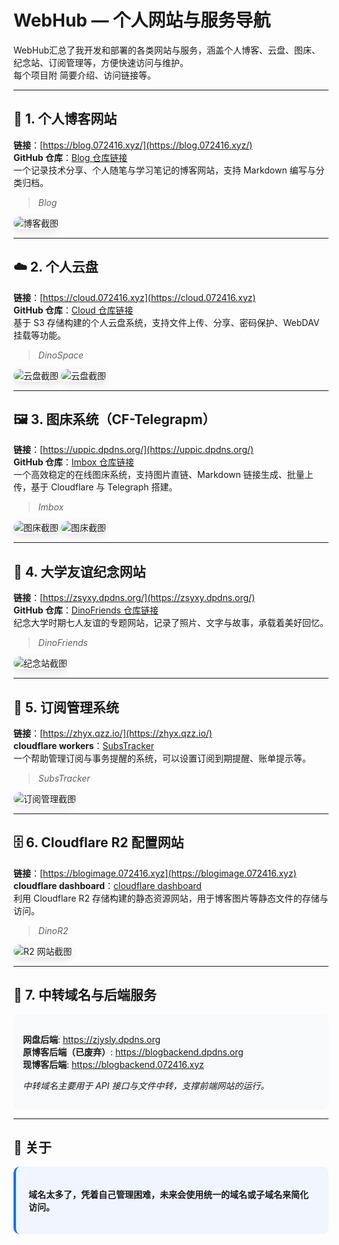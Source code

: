 # WebHub — 个人网站与服务导航

WebHub汇总了我开发和部署的各类网站与服务，涵盖个人博客、云盘、图床、纪念站、订阅管理等，方便快速访问与维护。  
每个项目附 简要介绍、访问链接等。  

---

## 📝 1. 个人博客网站
**链接**：[https://blog.072416.xyz/](https://blog.072416.xyz/)  
**GitHub 仓库**：[Blog 仓库链接](https://github.com/dinosaurerer/Dino-blog)  
一个记录技术分享、个人随笔与学习笔记的博客网站，支持 Markdown 编写与分类归档。  
> _Blog_  
<img src="./images/blog.png" alt="博客截图" style="border-radius:10px; max-width:100%; box-shadow: 0 4px 12px rgba(0,0,0,0.1);">

---

## ☁️ 2. 个人云盘
**链接**：[https://cloud.072416.xyz](https://cloud.072416.xyz)  
**GitHub 仓库**：[Cloud 仓库链接](https://github.com/dinosaurerer/Dino-cloud)  
基于 S3 存储构建的个人云盘系统，支持文件上传、分享、密码保护、WebDAV 挂载等功能。  
> _DinoSpace_  
<img src="./images/cloud.png" alt="云盘截图" style="border-radius:10px; max-width:100%; box-shadow: 0 4px 12px rgba(0,0,0,0.1);">

<img src="./images/cloud2.png" alt="云盘截图" style="border-radius:10px; max-width:100%; box-shadow: 0 4px 12px rgba(0,0,0,0.1);">

---

## 🖼 3. 图床系统（CF-Telegrapm）
**链接**：[https://uppic.dpdns.org/](https://uppic.dpdns.org/)  
**GitHub 仓库**：[Imbox 仓库链接](https://github.com/dinosaurerer/Dino-imgbox)  
一个高效稳定的在线图床系统，支持图片直链、Markdown 链接生成、批量上传，基于 Cloudflare 与 Telegraph 搭建。  
> _Imbox_  
<img src="./images/imbox.png" alt="图床截图" style="border-radius:10px; max-width:100%; box-shadow: 0 4px 12px rgba(0,0,0,0.1);">

<img src="./images/imbox2.png" alt="图床截图" style="border-radius:10px; max-width:90%; box-shadow: 0 4px 12px rgba(0,0,0,0.1);">

---

## 👬 4. 大学友谊纪念网站
**链接**：[https://zsyxy.dpdns.org/](https://zsyxy.dpdns.org/)  
**GitHub 仓库**：[DinoFriends 仓库链接](https://github.com/dinosaurerer/Dino-BE)  
纪念大学时期七人友谊的专题网站，记录了照片、文字与故事，承载着美好回忆。  
> _DinoFriends_  
<img src="./images/friends.png" alt="纪念站截图" style="border-radius:10px; max-width:100%; box-shadow: 0 4px 12px rgba(0,0,0,0.1);">

---

## 📅 5. 订阅管理系统
**链接**：[https://zhyx.qzz.io/](https://zhyx.qzz.io/)  
**cloudflare workers**：[SubsTracker](https://remind-dpdns.1465515385.workers.dev)  
一个帮助管理订阅与事务提醒的系统，可以设置订阅到期提醒、账单提示等。  
> _SubsTracker_  
<img src="./images/SubsTracker.png" alt="订阅管理截图" style="border-radius:10px; max-width:100%; box-shadow: 0 4px 12px rgba(0,0,0,0.1);">

---

## 🗄 6. Cloudflare R2 配置网站
**链接**：[https://blogimage.072416.xyz](https://blogimage.072416.xyz)  
**cloudflare dashboard**：[cloudflare dashboard](https://dash.cloudflare.com/)  
利用 Cloudflare R2 存储构建的静态资源网站，用于博客图片等静态文件的存储与访问。  
> _DinoR2_  
<img src="./images/r2.png" alt="R2 网站截图" style="border-radius:10px; max-width:100%; box-shadow: 0 4px 12px rgba(0,0,0,0.1);">

---

## 🔄 7. 中转域名与后端服务
<div style="background-color:#f8f9fa; padding:15px; border-radius:10px; margin-top:10px">
<p>
<strong>网盘后端</strong>: <a href="https://zjysly.dpdns.org">https://zjysly.dpdns.org</a><br>
<strong>原博客后端（已废弃）</strong>: <a href="https://blogbackend.dpdns.org">https://blogbackend.dpdns.org</a><br>
<strong>现博客后端</strong>: <a href="https://blogbackend.072416.xyz">https://blogbackend.072416.xyz</a>
</p>
<p style="margin-top:10px"><em>中转域名主要用于 API 接口与文件中转，支撑前端网站的运行。</em></p>
</div>

---

## 📌 关于
<div style="background-color:#f0f5ff; padding:20px; border-radius:10px; border-left:4px solid #1a73e8;">
<p><strong>域名太多了，凭着自己管理困难，未来会使用统一的域名或子域名来简化访问。</strong></p>
</div>
